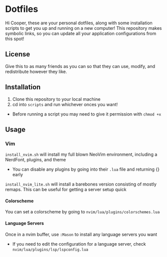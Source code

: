 # Dotfiles
Hi Cooper, these are your personal dotfiles, along with some installation scripts to get you up and running on a new computer!
This repository makes symbolic links, so you can update all your application configurations from this spot!

## License
Give this to as many friends as you can so that they can use, modify, and redistribute however they like.

## Installation
1. Clone this repository to your local machine
2. cd into `scripts` and run whichever onces you want!
  - Before running a script you may need to give it permission with `chmod +x`

## Usage

### Vim

`install_nvim.sh` will install my full blown NeoVim environment, including a NerdFont, plugins, and theme
- You can disable any plugins by going into their `.lua` file and returning {} early

`install_nvim_lite.sh` will install a barebones version consisting of mostly remaps. This can be useful for getting a server setup quick

#### Colorscheme
You can set a colorscheme by going to `nvim/lua/plugins/colorschemes.lua`

#### Language Servers
Once in a nvim buffer, use `:Mason` to install any language servers you want
  - If you need to edit the configuration for a language server, check `nvim/lua/plugins/lsp/lspconfig.lua`
